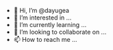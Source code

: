 - 👋 Hi, I’m @dayugea
- 👀 I’m interested in ...
- 🌱 I’m currently learning ...
- 💞️ I’m looking to collaborate on ...
- 📫 How to reach me ...

<!---
dayugea/dayugea is a ✨ special ✨ repository because its `README.md` (this file) appears on your GitHub profile.
You can click the Preview link to take a look at your changes.
--->

